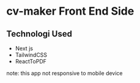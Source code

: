 # cv-maker Front End Side

## Technologi Used
- Next js
- TailwindCSS
- ReactToPDF

note: this app not responsive to mobile device
